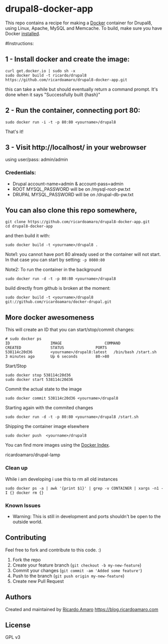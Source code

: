 drupal8-docker-app
=============

This repo contains a recipe for making a [Docker](http://docker.io) container for Drupal8, using Linux, Apache, MySQL and Memcache. 
To build, make sure you have Docker [installed](http://www.docker.io/gettingstarted/).

#Instructions:

## 1 - Install docker and create the image:
```
curl get.docker.io | sudo sh -x
sudo docker build -t ricardo/drupal8 https://github.com/ricardoamaro/drupal8-docker-app.git
```
this can take a while but should eventually return a command prompt. It's done when it says "Successfully built {hash}"

## 2 - Run the container, connecting port 80:
```
sudo docker run -i -t -p 80:80 <yourname>/drupal8
```
That's it!
## 3 - Visit http://localhost/ in your webrowser
using user/pass: admin/admin

### Credentials:
* Drupal account-name=admin & account-pass=admin
* ROOT   MYSQL_PASSWORD will be on /mysql-root-pw.txt
* DRUPAL MYSQL_PASSWORD will be on /drupal-db-pw.txt


## You can also clone this repo somewhere, 
```
git clone https://github.com/ricardoamaro/drupal8-docker-app.git
cd drupal8-docker-app
```
and then build it with:
```
sudo docker build -t <yourname>/drupal8 .
```

Note1: you cannot have port 80 already used or the container will not start.
In that case you can start by setting: `-p 8080:80`

Note2: To run the container in the background
```
sudo docker run -d -t -p 80:80 <yourname>/drupal8
```

build directly from github is broken at the moment:
```
sudo docker build -t <yourname>/drupal8 git://github.com/ricardoamaro/docker-drupal.git
```

## More docker awesomeness

This will create an ID that you can start/stop/commit changes:
```
# sudo docker ps
ID                  IMAGE                   COMMAND               CREATED             STATUS              PORTS
538114c20d36        <yourname>/drupal8:latest   /bin/bash /start.sh   3 minutes ago       Up 6 seconds        80->80  
```

Start/Stop
```
sudo docker stop 538114c20d36
sudo docker start 538114c20d36
```

Commit the actual state to the image
```
sudo docker commit 538114c20d36 <yourname>/drupal8
```

Starting again with the commited changes
```
sudo docker run -d -t -p 80:80 <yourname>/drupal8 /start.sh
```

Shipping the container image elsewhere 
```
sudo docker push  <yourname>/drupal8
```

You can find more images using the [Docker Index][docker_index].

ricardoamaro/drupal-lamp

### Clean up
While i am developing i use this to rm all old instances
```
sudo docker ps -a | awk '{print $1}' | grep -v CONTAINER | xargs -n1 -I {} docker rm {}
``` 

### Known Issues
* Warning: This is still in development and ports shouldn't be open to the outside world.


## Contributing
Feel free to fork and contribute to this code. :)

1. Fork the repo
2. Create your feature branch (`git checkout -b my-new-feature`)
3. Commit your changes (`git commit -am 'Added some feature'`)
4. Push to the branch (`git push origin my-new-feature`)
5. Create new Pull Request

## Authors

Created and maintained by [Ricardo Amaro][author] 
https://blog.ricardoamaro.com

## License
GPL v3

[author]:                 https://github.com/ricardoamaro
[docker_upstart_issue]:   https://github.com/dotcloud/docker/issues/223
[docker_index]:           https://index.docker.io/

